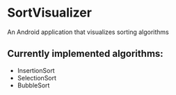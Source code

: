 # SortVisualizer
An Android application that visualizes sorting algorithms

## Currently implemented algorithms:
+ InsertionSort
+ SelectionSort
+ BubbleSort